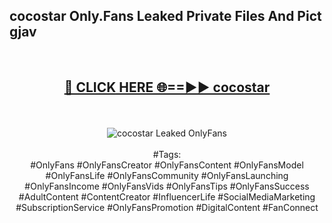 <h2>cocostar Only.Fans Leaked Private Files And Pict gjav</h2>
<br>
<div align="center">
<h2><a href="https://mediafiles.top/cocostar" rel="nofollow">🔴 CLICK HERE 🌐==►► cocostar</a></h2>
<br>
<br>
<a href="https://mediafiles.top/cocostar" rel="nofollow" data-target="animated-image.originalLink"><img src="https://i.ibb.co.com/WyWwxjT/player-gif2.gif" alt="cocostar Leaked OnlyFans" style="max-width: 100%; display: inline-block;" data-target="animated-image.originalImage"></a>
<br><br>
#Tags:
<br>
#OnlyFans #OnlyFansCreator #OnlyFansContent #OnlyFansModel #OnlyFansLife #OnlyFansCommunity #OnlyFansLaunching #OnlyFansIncome #OnlyFansVids #OnlyFansTips #OnlyFansSuccess #AdultContent #ContentCreator #InfluencerLife #SocialMediaMarketing #SubscriptionService #OnlyFansPromotion #DigitalContent #FanConnect
</div>
<br>
